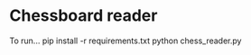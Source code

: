 # Chessboard reader

To run...
    pip install -r requirements.txt
    python chess_reader.py <FEN string>
